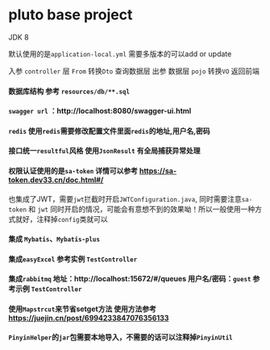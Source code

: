 # pluto base project

JDK 8

默认使用的是`application-local.yml` 需要多版本的可以add or update

入参  `controller` 层 `From` 转换`Dto` 查询数据层
出参  数据层 `pojo` 转换`VO` 返回前端

#### 数据库结构 参考 `resources/db/**.sql`

#### `swagger url` ：http://localhost:8080/swagger-ui.html

#### `redis`  使用`redis`需要修改配置文件里面`redis`的地址,用户名,密码

#### 接口统一`resultful`风格 使用`JsonResult` 有全局捕获异常处理

####  权限认证使用的是`sa-token` 详情可以参考 https://sa-token.dev33.cn/doc.html#/  
也集成了JWT，需要`jwt`拦截时开启`JWTConfiguration.java`, 同时需要注意`sa-token` 和 `jwt` 同时开启的情况，可能会有意想不到的效果呦！所以一般使用一种方式就好，注释掉`config`类就可以

#### 集成 `Mybatis`、`Mybatis-plus`

#### 集成`easyExcel` 参考实例 `TestController`

#### 集成`rabbitmq`  地址：http://localhost:15672/#/queues 用户名/密码：`guest` 参考示例 `TestController`

#### 使用`Mapstrcut`来节省setget方法 使用方法参考 https://juejin.cn/post/6994233847076356133

#### `PinyinHelper`的`jar`包需要本地导入，不需要的话可以注释掉`PinyinUtil`
